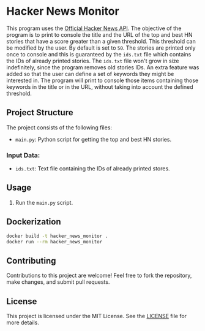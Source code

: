# Hacker News Monitor

This program uses the [Official Hacker News API](https://github.com/HackerNews/API). The objective of the program is to print to console the title and the URL of the top and best HN stories that have a score greater than a given threshold. This threshold can be modified by the user. By default is set to `50`. The stories are printed only once to console and this is guaranteed by the `ids.txt` file which contains the IDs of already printed stories. The `ids.txt` file won't grow in size indefinitely, since the program removes old stories IDs. An extra feature was added so that the user can define a set of keywords they might be interested in. The program will print to console those items containing those keywords in the title or in the URL, without taking into account the defined threshold.

## Project Structure

The project consists of the following files:

- `main.py`: Python script for getting the top and best HN stories.

### Input Data:

- `ids.txt`: Text file containing the IDs of already printed stores.

## Usage

1. Run the `main.py` script.

## Dockerization

```bash
docker build -t hacker_news_monitor .
docker run --rm hacker_news_monitor
```

## Contributing

Contributions to this project are welcome! Feel free to fork the repository, make changes, and submit pull requests.

## License

This project is licensed under the MIT License. See the [LICENSE](LICENSE) file for more details.
